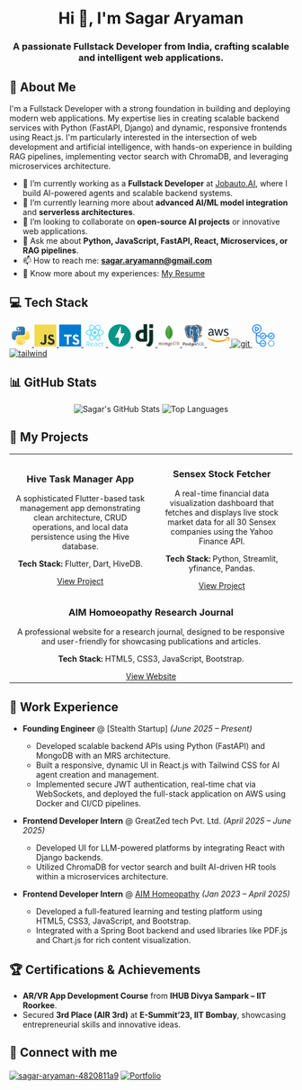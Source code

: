 <div align="center">

<h1 align="center">Hi 👋, I'm Sagar Aryaman</h1>
<h3 align="center">A passionate Fullstack Developer from India, crafting scalable and intelligent web applications.</h3>

</div>

## 🚀 About Me

I'm a Fullstack Developer with a strong foundation in building and deploying modern web applications. My expertise lies in creating scalable backend services with Python (FastAPI, Django) and dynamic, responsive frontends using React.js. I'm particularly interested in the intersection of web development and artificial intelligence, with hands-on experience in building RAG pipelines, implementing vector search with ChromaDB, and leveraging microservices architecture.

- 🔭 I’m currently working as a **Fullstack Developer** at [Jobauto.AI](https://jobauto.ai/), where I build AI-powered agents and scalable backend systems.
- 🌱 I’m currently learning more about **advanced AI/ML model integration** and **serverless architectures**.
- 👯 I’m looking to collaborate on **open-source AI projects** or innovative web applications.
- 💬 Ask me about **Python, JavaScript, FastAPI, React, Microservices, or RAG pipelines**.
- 📫 How to reach me: **sagar.aryamann@gmail.com**
- 📄 Know more about my experiences: [My Resume](https://aryamann-portfolio.netlify.app/images/Sagar_Aryaman_updatedResume.pdf)

## 💻 Tech Stack

<p align="left">
    <a href="https://www.python.org" target="_blank" rel="noreferrer"> <img src="https://raw.githubusercontent.com/devicons/devicon/master/icons/python/python-original.svg" alt="python" width="40" height="40"/> </a>
    <a href="https://developer.mozilla.org/en-US/docs/Web/JavaScript" target="_blank" rel="noreferrer"> <img src="https://raw.githubusercontent.com/devicons/devicon/master/icons/javascript/javascript-original.svg" alt="javascript" width="40" height="40"/> </a>
    <a href="https://www.typescriptlang.org/" target="_blank" rel="noreferrer"> <img src="https://raw.githubusercontent.com/devicons/devicon/master/icons/typescript/typescript-original.svg" alt="typescript" width="40" height="40"/> </a>
    <a href="https://reactjs.org/" target="_blank" rel="noreferrer"> <img src="https://raw.githubusercontent.com/devicons/devicon/master/icons/react/react-original-wordmark.svg" alt="react" width="40" height="40"/> </a>
    <a href="https://fastapi.tiangolo.com/" target="_blank" rel="noreferrer"> <img src="https://raw.githubusercontent.com/devicons/devicon/master/icons/fastapi/fastapi-original.svg" alt="fastapi" width="40" height="40"/> </a>
    <a href="https://www.djangoproject.com/" target="_blank" rel="noreferrer"> <img src="https://raw.githubusercontent.com/devicons/devicon/master/icons/django/django-plain.svg" alt="django" width="40" height="40"/> </a>
    <a href="https://www.mongodb.com/" target="_blank" rel="noreferrer"> <img src="https://raw.githubusercontent.com/devicons/devicon/master/icons/mongodb/mongodb-original-wordmark.svg" alt="mongodb" width="40" height="40"/> </a>
    <a href="https://www.postgresql.org" target="_blank" rel="noreferrer"> <img src="https://raw.githubusercontent.com/devicons/devicon/master/icons/postgresql/postgresql-original-wordmark.svg" alt="postgresql" width="40" height="40"/> </a>
    <a href="https://aws.amazon.com" target="_blank" rel="noreferrer"> <img src="https://raw.githubusercontent.com/devicons/devicon/master/icons/amazonwebservices/amazonwebservices-original-wordmark.svg" alt="aws" width="40" height="40"/> </a>
    <a href="https://git-scm.com/" target="_blank" rel="noreferrer"> <img src="https://www.vectorlogo.zone/logos/git-scm/git-scm-icon.svg" alt="git" width="40" height="40"/> </a>
    <a href="https://github.com/features/actions" target="_blank" rel="noreferrer"> <img src="https://raw.githubusercontent.com/devicons/devicon/master/icons/githubactions/githubactions-original.svg" alt="githubactions" width="40" height="40"/> </a>
    <a href="https://tailwindcss.com/" target="_blank" rel="noreferrer"> <img src="https://www.vectorlogo.zone/logos/tailwindcss/tailwindcss-icon.svg" alt="tailwind" width="40" height="40"/> </a>
</p>

## 📊 GitHub Stats

<p align="center">
  <img src="https://github-readme-stats.vercel.app/api?username=Aryaman-leo&show_icons=true&theme=radical" alt="Sagar's GitHub Stats" />
  <img src="https://github-readme-stats.vercel.app/api/top-langs/?username=Aryaman-leo&layout=compact&theme=radical" alt="Top Languages" />
</p>

## 🚀 My Projects

<table>
<tr>
<td width="50%">
<h3 align="center">Hive Task Manager App</h3>
<div align="center">
<p>A sophisticated Flutter-based task management app demonstrating clean architecture, CRUD operations, and local data persistence using the Hive database.</p>
<p><b>Tech Stack:</b> Flutter, Dart, HiveDB.</p>
<a href="https://github.com/Aryaman-leo/Hive-Task-Manager-App" target="_blank">View Project</a>
</div>
</td>
<td width="50%">
<h3 align="center">Sensex Stock Fetcher</h3>
<div align="center">
<p>A real-time financial data visualization dashboard that fetches and displays live stock market data for all 30 Sensex companies using the Yahoo Finance API.</p>
<p><b>Tech Stack:</b> Python, Streamlit, yfinance, Pandas.</p>
<a href="https://github.com/Aryaman-leo/Sensex-fetcher" target="_blank">View Project</a>
</div>
</td>
</tr>
<tr>
<td colspan="2">
<h3 align="center">AIM Homoeopathy Research Journal</h3>
<div align="center">
<p>A professional website for a research journal, designed to be responsive and user-friendly for showcasing publications and articles.</p>
<p><b>Tech Stack:</b> HTML5, CSS3, JavaScript, Bootstrap.</p>
<a href="https://aimjhm.com/" target="_blank">View Website</a>
</div>
</td>
</tr>
</table>

## 💼 Work Experience

-   **Founding Engineer** @ [Stealth Startup] _(June 2025 – Present)_
    -   Developed scalable backend APIs using Python (FastAPI) and MongoDB with an MRS architecture.
    -   Built a responsive, dynamic UI in React.js with Tailwind CSS for AI agent creation and management.
    -   Implemented secure JWT authentication, real-time chat via WebSockets, and deployed the full-stack application on AWS using Docker and CI/CD pipelines.

-   **Frontend Developer Intern** @ GreatZed tech Pvt. Ltd. _(April 2025 – June 2025)_
    -   Developed UI for LLM-powered platforms by integrating React with Django backends.
    -   Utilized ChromaDB for vector search and built AI-driven HR tools within a microservices architecture.

-   **Frontend Developer Intern** @ [AIM Homeopathy](https://aimhomoeopathy.com/) _(Jan 2023 – April 2025)_
    -   Developed a full-featured learning and testing platform using HTML5, CSS3, JavaScript, and Bootstrap.
    -   Integrated with a Spring Boot backend and used libraries like PDF.js and Chart.js for rich content visualization.

## 🏆 Certifications & Achievements

-   **AR/VR App Development Course** from **IHUB Divya Sampark – IIT Roorkee**.
-   Secured **3rd Place (AIR 3rd)** at **E-Summit’23, IIT Bombay**, showcasing entrepreneurial skills and innovative ideas.

## 🔗 Connect with me

<p align="left">
<a href="https://linkedin.com/in/sagar-aryaman-4820811a9" target="blank"><img align="center" src="https://raw.githubusercontent.com/rahuldkjain/github-profile-readme-generator/master/src/images/icons/Social/linked-in-alt.svg" alt="sagar-aryaman-4820811a9" height="30" width="40" /></a>
<a href="https://aryamann-portfolio.netlify.app/" target="blank"><img align="center" src="https://img.icons8.com/ios-filled/50/000000/briefcase.png" alt="Portfolio" height="30" width="30" /></a>
</p>
